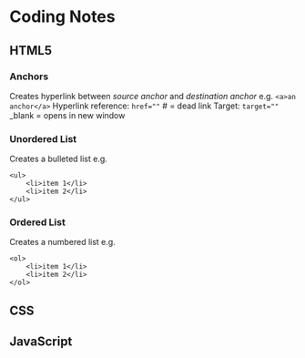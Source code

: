 # Coding Notes

## HTML5
### Anchors
Creates hyperlink between *source anchor* and *destination anchor*
e.g. `<a>an anchor</a>`
Hyperlink reference:    `href=""`
    # = dead link
Target:                 `target=""`
    _blank = opens in new window

### Unordered List
Creates a bulleted list
e.g.
```
<ul>
    <li>item 1</li>
    <li>item 2</li>
</ul>
```

### Ordered List
Creates a numbered list
e.g.
```
<ol>
    <li>item 1</li>
    <li>item 2</li>
</ol>
```

## CSS

## JavaScript
